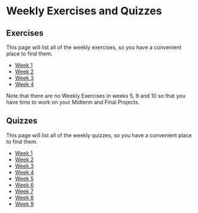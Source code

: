 # Weekly   Exercises and Quizzes

## Exercises
This page will list all of the weekly exercises, so you have a convenient place to find them.

* [Week 1](https://classroom.github.com/a/8GyiVIrS)
* [Week 2](https://classroom.github.com/a/1Ct1e1Rl)
* [Week 3](https://classroom.github.com/a/3OUdXjSQ)
* [Week 4](https://classroom.github.com/a/kKcf5Lf7)
<!-- * [Midterm Project](midterm-project.md)
* [Week 6](https://classroom.github.com/a/ooXOUO9n)
* [Week 7](https://classroom.github.com/a/Z0LVzKVi)
* [Week 8](https://classroom.github.com/a/8aao_rGO)
* [Final Project](final-project.md) -->

Note that there are no Weekly Exercises in weeks  5, 9 and 10 so that you have time to
work on your Midterm and Final Projects.

## Quizzes
This page will list all of the weekly quizzes, so you have a convenient place to find them.

* [Week 1](https://www.gradescope.com/courses/538288/assignments/2919261)
* [Week 2](https://www.gradescope.com/courses/538288/assignments/2928273)
* [Week 3](https://www.gradescope.com/courses/538288/assignments/2930465)
* [Week 4](https://www.gradescope.com/courses/538288/assignments/2930474)
* [Week 5](https://www.gradescope.com/courses/538288/assignments/2934165)
* [Week 6](https://www.gradescope.com/courses/538288/assignments/2955146)
* [Week 7](https://www.gradescope.com/courses/538288/assignments/2955830)
* [Week 8](https://www.gradescope.com/courses/538288/assignments/2956330)
* [Week 9](https://www.gradescope.com/courses/538288/assignments/2963328)

<!-- ### Submission and Grading

You will complete each of the projects in Github, then submit your work in
Gradescope and Woolf. -->

<!-- On each project page, you'll find a rubric that will be used to evaluate your work. -->

<!-- Each of the 7 weekly projects count for 15 points of your final grade. 

The final project counts for 30 points of your final grade.  -->
